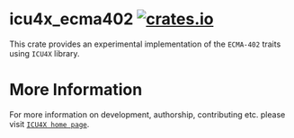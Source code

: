 # icu4x_ecma402 [![crates.io](http://meritbadge.herokuapp.com/icu4x_ecma402)](https://crates.io/crates/icu4x_ecma402)

This crate provides an experimental implementation of the `ECMA-402` traits using `ICU4X` library.

# More Information

For more information on development, authorship, contributing etc. please visit [`ICU4X home page`](https://github.com/unicode-org/icu4x).
